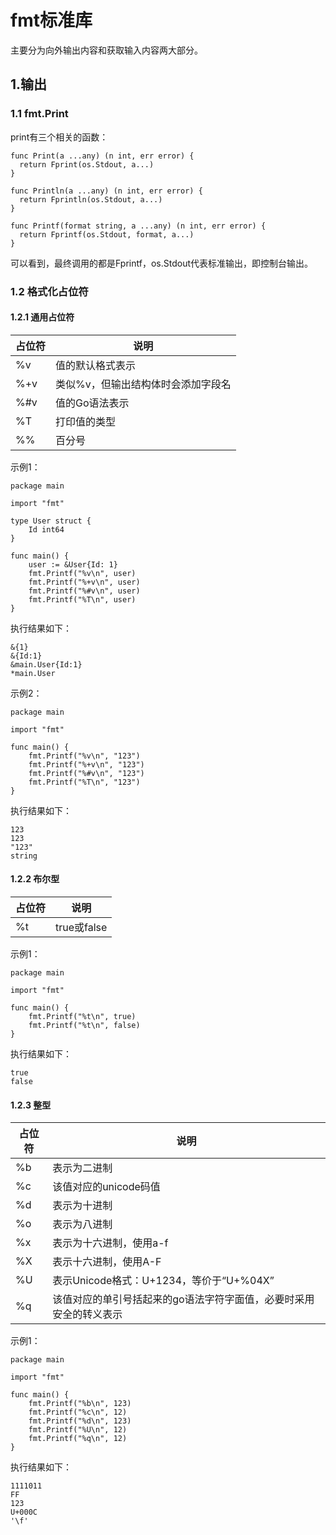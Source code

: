 # fmt标准库

主要分为向外输出内容和获取输入内容两大部分。

## 1.输出

### 1.1 fmt.Print

print有三个相关的函数：
```
func Print(a ...any) (n int, err error) {
  return Fprint(os.Stdout, a...)
}

func Println(a ...any) (n int, err error) {
  return Fprintln(os.Stdout, a...)
}

func Printf(format string, a ...any) (n int, err error) {
  return Fprintf(os.Stdout, format, a...)
}
```
可以看到，最终调用的都是Fprintf，os.Stdout代表标准输出，即控制台输出。

### 1.2 格式化占位符

####  1.2.1 通用占位符

|占位符|说明|
|---|---|
|%v|值的默认格式表示|
|%+v|类似%v，但输出结构体时会添加字段名|
|%#v|值的Go语法表示|
|%T|打印值的类型|
|%%|百分号|

示例1：
```
package main

import "fmt"

type User struct {
	Id int64
}

func main() {
	user := &User{Id: 1}
	fmt.Printf("%v\n", user)
	fmt.Printf("%+v\n", user)
	fmt.Printf("%#v\n", user)
	fmt.Printf("%T\n", user)
}
```
执行结果如下：
```
&{1}
&{Id:1}
&main.User{Id:1}
*main.User
```
示例2：
```
package main

import "fmt"

func main() {
	fmt.Printf("%v\n", "123")
	fmt.Printf("%+v\n", "123")
	fmt.Printf("%#v\n", "123")
	fmt.Printf("%T\n", "123")
}
```
执行结果如下：
```
123
123
"123"
string
```
####  1.2.2 布尔型

|占位符|说明|
|---|---|
|%t|true或false|

示例1：
```
package main

import "fmt"

func main() {
	fmt.Printf("%t\n", true)
	fmt.Printf("%t\n", false)
}
```
执行结果如下：
```
true
false
```
####  1.2.3 整型

|占位符|说明|
|---|---|
|%b|表示为二进制|
|%c|该值对应的unicode码值|
|%d|表示为十进制|
|%o|表示为八进制|
|%x|表示为十六进制，使用a-f|
|%X|表示十六进制，使用A-F|
|%U|表示Unicode格式：U+1234，等价于“U+%04X”|
|%q|该值对应的单引号括起来的go语法字符字面值，必要时采用安全的转义表示|

示例1：
```
package main

import "fmt"

func main() {
	fmt.Printf("%b\n", 123)
	fmt.Printf("%c\n", 12)
	fmt.Printf("%d\n", 123)
	fmt.Printf("%U\n", 12)
	fmt.Printf("%q\n", 12)
}
```
执行结果如下：
```
1111011
FF
123
U+000C
'\f'
```








